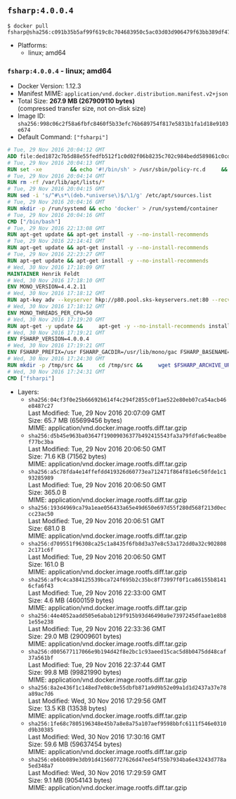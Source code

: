 ## `fsharp:4.0.0.4`

```console
$ docker pull fsharp@sha256:c091b35b5af99f619c8c704683950c5ac03d03d906479f63bb389df47b3a6207
```

-	Platforms:
	-	linux; amd64

### `fsharp:4.0.0.4` - linux; amd64

-	Docker Version: 1.12.3
-	Manifest MIME: `application/vnd.docker.distribution.manifest.v2+json`
-	Total Size: **267.9 MB (267909110 bytes)**  
	(compressed transfer size, not on-disk size)
-	Image ID: `sha256:998c06c2f58a6fbfc8460f5b33efc76b689754f817e5831b1fa1d18e9103e674`
-	Default Command: `["fsharpi"]`

```dockerfile
# Tue, 29 Nov 2016 20:04:12 GMT
ADD file:ded1872c7b5d88e55fedfb512f1c0d02f06b8235c702c984bedd589861c0cd46 in / 
# Tue, 29 Nov 2016 20:04:13 GMT
RUN set -xe 		&& echo '#!/bin/sh' > /usr/sbin/policy-rc.d 	&& echo 'exit 101' >> /usr/sbin/policy-rc.d 	&& chmod +x /usr/sbin/policy-rc.d 		&& dpkg-divert --local --rename --add /sbin/initctl 	&& cp -a /usr/sbin/policy-rc.d /sbin/initctl 	&& sed -i 's/^exit.*/exit 0/' /sbin/initctl 		&& echo 'force-unsafe-io' > /etc/dpkg/dpkg.cfg.d/docker-apt-speedup 		&& echo 'DPkg::Post-Invoke { "rm -f /var/cache/apt/archives/*.deb /var/cache/apt/archives/partial/*.deb /var/cache/apt/*.bin || true"; };' > /etc/apt/apt.conf.d/docker-clean 	&& echo 'APT::Update::Post-Invoke { "rm -f /var/cache/apt/archives/*.deb /var/cache/apt/archives/partial/*.deb /var/cache/apt/*.bin || true"; };' >> /etc/apt/apt.conf.d/docker-clean 	&& echo 'Dir::Cache::pkgcache ""; Dir::Cache::srcpkgcache "";' >> /etc/apt/apt.conf.d/docker-clean 		&& echo 'Acquire::Languages "none";' > /etc/apt/apt.conf.d/docker-no-languages 		&& echo 'Acquire::GzipIndexes "true"; Acquire::CompressionTypes::Order:: "gz";' > /etc/apt/apt.conf.d/docker-gzip-indexes 		&& echo 'Apt::AutoRemove::SuggestsImportant "false";' > /etc/apt/apt.conf.d/docker-autoremove-suggests
# Tue, 29 Nov 2016 20:04:14 GMT
RUN rm -rf /var/lib/apt/lists/*
# Tue, 29 Nov 2016 20:04:15 GMT
RUN sed -i 's/^#\s*\(deb.*universe\)$/\1/g' /etc/apt/sources.list
# Tue, 29 Nov 2016 20:04:16 GMT
RUN mkdir -p /run/systemd && echo 'docker' > /run/systemd/container
# Tue, 29 Nov 2016 20:04:16 GMT
CMD ["/bin/bash"]
# Tue, 29 Nov 2016 22:13:08 GMT
RUN apt-get update && apt-get install -y --no-install-recommends 		ca-certificates 		curl 		wget 	&& rm -rf /var/lib/apt/lists/*
# Tue, 29 Nov 2016 22:14:41 GMT
RUN apt-get update && apt-get install -y --no-install-recommends 		bzr 		git 		mercurial 		openssh-client 		subversion 				procps 	&& rm -rf /var/lib/apt/lists/*
# Tue, 29 Nov 2016 22:23:27 GMT
RUN apt-get update && apt-get install -y --no-install-recommends 		autoconf 		automake 		bzip2 		file 		g++ 		gcc 		imagemagick 		libbz2-dev 		libc6-dev 		libcurl4-openssl-dev 		libdb-dev 		libevent-dev 		libffi-dev 		libgdbm-dev 		libgeoip-dev 		libglib2.0-dev 		libjpeg-dev 		libkrb5-dev 		liblzma-dev 		libmagickcore-dev 		libmagickwand-dev 		libmysqlclient-dev 		libncurses-dev 		libpng-dev 		libpq-dev 		libreadline-dev 		libsqlite3-dev 		libssl-dev 		libtool 		libwebp-dev 		libxml2-dev 		libxslt-dev 		libyaml-dev 		make 		patch 		xz-utils 		zlib1g-dev 	&& rm -rf /var/lib/apt/lists/*
# Wed, 30 Nov 2016 17:18:09 GMT
MAINTAINER Henrik Feldt
# Wed, 30 Nov 2016 17:18:10 GMT
ENV MONO_VERSION=4.4.2.11
# Wed, 30 Nov 2016 17:18:12 GMT
RUN apt-key adv --keyserver hkp://p80.pool.sks-keyservers.net:80 --recv-keys 3FA7E0328081BFF6A14DA29AA6A19B38D3D831EF &&     echo "deb http://download.mono-project.com/repo/debian wheezy/snapshots/$MONO_VERSION main" > /etc/apt/sources.list.d/mono-xamarin.list
# Wed, 30 Nov 2016 17:18:12 GMT
ENV MONO_THREADS_PER_CPU=50
# Wed, 30 Nov 2016 17:19:20 GMT
RUN apt-get -y update &&     apt-get -y --no-install-recommends install nuget mono-devel ca-certificates-mono &&     rm -rf /var/lib/apt/lists/*
# Wed, 30 Nov 2016 17:19:21 GMT
ENV FSHARP_VERSION=4.0.0.4
# Wed, 30 Nov 2016 17:19:21 GMT
ENV FSHARP_PREFIX=/usr FSHARP_GACDIR=/usr/lib/mono/gac FSHARP_BASENAME=fsharp-4.0.0.4 FSHARP_ARCHIVE=4.0.0.4.tar.gz FSHARP_ARCHIVE_URL=https://github.com/fsharp/fsharp/archive/4.0.0.4.tar.gz
# Wed, 30 Nov 2016 17:24:30 GMT
RUN mkdir -p /tmp/src &&     cd /tmp/src &&     wget $FSHARP_ARCHIVE_URL &&     tar xf $FSHARP_ARCHIVE &&     cd $FSHARP_BASENAME &&     ./autogen.sh --prefix=$FSHARP_PREFIX --with-gacdir=$FSHARP_GACDIR &&     make &&     make install &&     cd ~ &&     rm -rf /tmp/src
# Wed, 30 Nov 2016 17:24:31 GMT
CMD ["fsharpi"]
```

-	Layers:
	-	`sha256:04cf3f0e25b66692b614f4c294f2855c0f1ae522e80eb07ca54acb46e8487c27`  
		Last Modified: Tue, 29 Nov 2016 20:07:09 GMT  
		Size: 65.7 MB (65699456 bytes)  
		MIME: application/vnd.docker.image.rootfs.diff.tar.gzip
	-	`sha256:d5b45e963ba03647f19009036377b492415543fa3a79fdfa6c9ea8bef77bc3ba`  
		Last Modified: Tue, 29 Nov 2016 20:06:50 GMT  
		Size: 71.6 KB (71562 bytes)  
		MIME: application/vnd.docker.image.rootfs.diff.tar.gzip
	-	`sha256:a5c78fda4e14ffefdd419326d60773ea712471f864f81e6c50fde1c193285989`  
		Last Modified: Tue, 29 Nov 2016 20:06:50 GMT  
		Size: 365.0 B  
		MIME: application/vnd.docker.image.rootfs.diff.tar.gzip
	-	`sha256:193d4969ca79a1eae056433a65e49d650e697d55f280d568f213d0eccc23ac50`  
		Last Modified: Tue, 29 Nov 2016 20:06:51 GMT  
		Size: 681.0 B  
		MIME: application/vnd.docker.image.rootfs.diff.tar.gzip
	-	`sha256:d709551f96308ca25c1a8435f6fb8d3a37e8c53a172dd0a32c9028082c171c6f`  
		Last Modified: Tue, 29 Nov 2016 20:06:50 GMT  
		Size: 161.0 B  
		MIME: application/vnd.docker.image.rootfs.diff.tar.gzip
	-	`sha256:af9c4ca384125539bca724f695b2c35bc8f73997f0f1ca86155b81416cfa6f43`  
		Last Modified: Tue, 29 Nov 2016 22:33:00 GMT  
		Size: 4.6 MB (4600159 bytes)  
		MIME: application/vnd.docker.image.rootfs.diff.tar.gzip
	-	`sha256:44e4052aadd505e6abab129f915b93d46490a9e7397245dfaae1e8b81e55e238`  
		Last Modified: Tue, 29 Nov 2016 22:33:36 GMT  
		Size: 29.0 MB (29009601 bytes)  
		MIME: application/vnd.docker.image.rootfs.diff.tar.gzip
	-	`sha256:d005677117066e9b194d42f8e2bc1c93aeed15cac5d8b0475dd48caf37a561bf`  
		Last Modified: Tue, 29 Nov 2016 22:37:44 GMT  
		Size: 99.8 MB (99821990 bytes)  
		MIME: application/vnd.docker.image.rootfs.diff.tar.gzip
	-	`sha256:8a2e436f1c148ed7e08c0e55dbfb871a9d9b52e09a1d1d2437a37e78a89ac7d6`  
		Last Modified: Wed, 30 Nov 2016 17:29:56 GMT  
		Size: 13.5 KB (13538 bytes)  
		MIME: application/vnd.docker.image.rootfs.diff.tar.gzip
	-	`sha256:1fe68c7805196348e45b7a8e8a75a107aef9598bbfc6111f546e0310d9b30385`  
		Last Modified: Wed, 30 Nov 2016 17:30:16 GMT  
		Size: 59.6 MB (59637454 bytes)  
		MIME: application/vnd.docker.image.rootfs.diff.tar.gzip
	-	`sha256:eb6bb089e3db91d415607727626d47ee54f55b7934ba6e43243d778a5ed348a7`  
		Last Modified: Wed, 30 Nov 2016 17:29:59 GMT  
		Size: 9.1 MB (9054143 bytes)  
		MIME: application/vnd.docker.image.rootfs.diff.tar.gzip

